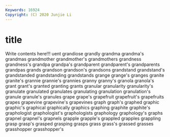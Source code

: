 ```yaml
---
Keywords: 16924
Copyright: (C) 2020 Junjie Li
---
```


# title

Write contents here!!!
uent 
grandiose 
grandly 
grandma
grandma's 
grandmas 
grandmother 
grandmother's 
grandmothers 
grandness 
grandness's 
grandpa 
grandpa's 
grandparent
grandparent's 
grandparents 
grandpas 
grands 
grandson 
grandson's 
grandsons 
grandstand 
grandstand's 
grandstanded
grandstanding 
grandstands 
grange 
grange's 
granges 
granite 
granite's 
grannie 
grannie's 
grannies
granny 
granny's 
granola 
granola's 
grant 
grant's 
granted 
granting 
grants 
granular
granularity 
granularity's 
granulate 
granulated 
granulates 
granulating 
granulation 
granulation's 
granule 
granule's
granules 
grape 
grape's 
grapefruit 
grapefruit's 
grapefruits 
grapes 
grapevine 
grapevine's 
grapevines
graph 
graph's 
graphed 
graphic 
graphic's 
graphical 
graphically 
graphics 
graphing 
graphite
graphite's 
graphologist 
graphologist's 
graphologists 
graphology 
graphology's 
graphs 
grapnel 
grapnel's 
grapnels
grapple 
grapple's 
grappled 
grapples 
grappling 
grasp 
grasp's 
grasped 
grasping 
grasps
grass 
grass's 
grassed 
grasses 
grasshopper 
grasshopper's 
